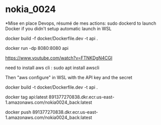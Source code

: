 # nokia_0024

*Mise en place Devops, résumé de mes actions:
sudo dockerd to launch Docker if you didn't setup automatic launch in WSL

docker build -f docker/Dockerfile.dev -t api .

docker run -dp 8080:8080 api

https://www.youtube.com/watch?v=FTNKDgN4CGI

need to install aws cli : sudo apt install awscli

Then "aws configure" in WSL with the API key and the secret

docker build -t docker/Dockerfile.dev -t api .

docker tag api:latest 891377270838.dkr.ecr.us-east-1.amazonaws.com/nokia0024_back:latest

docker push 891377270838.dkr.ecr.us-east-1.amazonaws.com/nokia0024_back:latest

